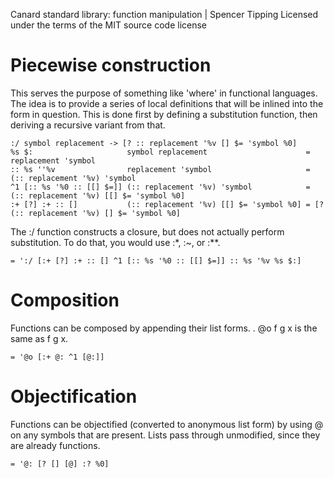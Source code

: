 Canard standard library: function manipulation | Spencer Tipping
Licensed under the terms of the MIT source code license

# Piecewise construction

This serves the purpose of something like 'where' in functional languages. The idea is to provide a series of local definitions that will be inlined into the form in question. This is done
first by defining a substitution function, then deriving a recursive variant from that.

    :/ symbol replacement -> [? :: replacement '%v [] $= 'symbol %0]
    %s $:                     symbol replacement                      = replacement 'symbol
    :: %s ''%v                replacement 'symbol                     = (:: replacement '%v) 'symbol
    ^1 [:: %s '%0 :: [[] $=]] (:: replacement '%v) 'symbol            = (:: replacement '%v) [[] $= 'symbol %0]
    :+ [?] :+ :: []           (:: replacement '%v) [[] $= 'symbol %0] = [? (:: replacement '%v) [] $= 'symbol %0]

The :/ function constructs a closure, but does not actually perform substitution. To do that, you would use :*, :~, or :**.

    = ':/ [:+ [?] :+ :: [] ^1 [:: %s '%0 :: [[] $=]] :: %s '%v %s $:]

# Composition

Functions can be composed by appending their list forms. . @o f g x is the same as f g x.

    = '@o [:+ @: ^1 [@:]]

# Objectification

Functions can be objectified (converted to anonymous list form) by using @ on any symbols that are present. Lists pass through unmodified, since they are already functions.

    = '@: [? [] [@] :? %0]